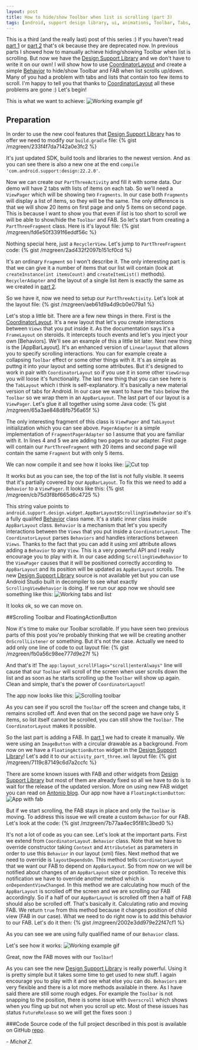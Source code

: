 ```yaml
---
layout: post
title: How to hide/show Toolbar when list is scrolling (part 3)
tags: [android, support design library, ui, animations, Toolbar, Tabs, FAB,]
---
```


This is a third (and the really last) post of this series :) If you haven't read [part 1] or [part 2] that's ok because they are deprecated now. In previous parts I showed how to manually achieve hiding/showing Toolbar when list is scrolling. But now we have the [Design Support Library] and we don't have to write it on our own! I will show how to use [CoordinatorLayout] and create a simple [Behavior] to hide/show Toolbar and FAB when list scrolls up/down. Many of you had a problem with tabs and lists that contain too few items to scroll. I'm happy to tell you that thanks to [CoordinatorLayout] all these problems are gone :) Let's begin!

This is what we want to achieve:
![Working example gif](/images/3/scrollingtoolbarandfab.gif "Working example gif")

## Preparation
In order to use the new cool features that [Design Support Library] has to offer we need to modify our `build.gradle` file:
{% gist /mzgreen/233f4f7da7142a0e3fc2 %}

It's just updated SDK, build tools and libraries to the newest version. And as you can see there is also a new one at the end `compile 'com.android.support:design:22.2.0'`.

Now we can create our `PartThreeActivity` and fill it with some data. Our demo will have 2 tabs with lists of items on each tab. So we'll need a `ViewPager` which will be showing two `Fragments`. In our case both `Fragments` will display a list of items, so they will be the same. The only difference is that we will show 20 items on first page and only 5 items on second page. This is because I want to show you that even if list is too short to scroll we will be able to show/hide the `Toolbar` and FAB. So let's start from creating a `PartThreeFragment` class.
Here is it's layout file:
{% gist /mzgreen/fd6e50f3391f6eddf56c %}

Nothing special here, just a `RecyclerView`. Let's jump to `PartThreeFragment` code:
{% gist /mzgreen/2ad432f2097b151cf0cd %}

It's an ordinary `Fragment` so I won't describe it. The only interesting part is that we can give it a number of items that our list will contain (look at `createInstance(int itemsCount)` and `createItemList()` methods). `RecyclerAdapter` and the layout of a single list item is exactly the same as we created in [part 2].

So we have it, now we need to setup our `PartThreeActivity`. Let's look at the layout file:
{% gist /mzgreen/aeb61d9a4d9cb0e079a1 %}

Let's stop a little bit. There are a few new things in there. First is the [CoordinatorLayout]. It's a new layout that let's you create interactions between `Views` that you put inside it. As the documentation says it's a `FrameLayout` on steroids. It intercepts touch events and let's you inject your own [Behaviors]. We'll see an example of this a little bit later. Next new thing is the [AppBarLayout]. It's an enhanced version of `Linearlayout` that allows you to specify scrolling interactions. You can for example create a collapsing `Toolbar` effect or some other things with it. It's as simple as puttng it into your layout and setting some attributes. But it's designed to work in pair with `CoordinatorLayout` so if you use it in some other `ViewGroup` you will loose it's functionality. The last new thing that you can see here is the `TabLayout` which i think is self-explanatory. It's basically a new material version of tabs for Android. In our case we want to have the `Tabs` below the `Toolbar` so we wrap them in an `AppBarLayout`. The last part of our layout is a `ViewPager`. Let's glue it all together using some Java code:
{% gist /mzgreen/65a3ae848d8fb756a65f %}

The only interesting fragment of this class is `ViewPager` and `TabLayout` initialization which you can see above. `PagerAdapter` is a simple implementation of `FragmentPagerAdapter` so I assume that you are familiar with it. In lines 4 and 5 we are adding two pages to our adapter. First page will contain our `PartThreeFragment` with 20 items and second page will contain the same `Fragment` but with only 5 items.

We can now compile it and see how it looks like:
![Cut top](/images/3/screencuttop.png "Cut top")

It works but as you can see, the top of the list is not fully visible. It seems that it's partially covered by our `AppBarLayout`. To fix this we need to add a `Behavior` to a `ViewPager`. It looks like this:
{% gist /mzgreen/cb75d3f8bf665d6c4725 %}

This string value points to `android.support.design.widget.AppBarLayout$ScrollingViewBehavior` so it's a fully qualifed [Behavior] class name. It's a static inner class inside `AppBarLayout` class. `Behavior` is a mechanism that let's you specify interactions between the `Views` that you put inside a `CoordinatorLayout`. The `CoordinatorLayout` parses `Behaviors` and handles interactions between `Views`. Thanks to the fact that you can add it using xml attribute allows adding a `Behavior` to any `View`. This is a very powerful API and I really encourage you to play with it. In our case adding `ScrollingViewBehavior` to the `ViewPager` causes that it will be positioned correctly according to `AppBarLayout` and its position will be updated as `AppBarLayout` scrolls. The new [Design Support Library] source is not available yet but you can use Android Studio built in decompiler to see what exactly `ScrollingViewBehavior` is doing.
If we run our app now we should see something like this:
![Working tabs and list](/images/3/onlytabs.gif "Working tabs and list")

It looks ok, so we can move on.

##Scrolling Toolbar and FloatingActionButton

Now it's time to make our Toolbar scrollable. If you have seen two previous parts of this post you're probably thinking that we will be creating another `OnScrollListener` or something. But it's not the case. Actually we need to add only one line of code to out layout file:
{% gist /mzgreen/fb0a56c98ee777d9e27f %}

And that's it! The `app:layout_scrollFlags="scroll|enterAlways"` line will cause that our `Toolbar` will scroll of the screen when user scrolls down the list and as soon as he starts scrolling up the `Toolbar` will show up again. Clean and simple, that's the power of `CoordinatorLayout`!

The app now looks like this:
![Scrolling toolbar](/images/3/scrollingtoolbar.gif "Scrolling toolbar")

As you can see if you scroll the `Toolbar` off the screen and change tabs, it remains scrolled off. And even that on the second page we have only 5 items, so list itself cannot be scrolled, you can still show the `Toolbar`. The `CoordinatorLayout` makes it possible.

So the last part is adding a FAB. In [part 1] we had to create it manually. We were using an `ImageButton` with a circular drawable as a background. From now on we have a `FloatingActionButton` widget in the [Design Support Library]! Let's add it to our `activity_part_three.xml` layout file:
{% gist /mzgreen/7119c87149c6d7a2ccfc %}

There are some known issues with FAB and other widgets from [Design Support Library] but most of them are already fixed so all we have to do is to wait for the release of the updated version. More on using new FAB widget you can read on [Antonio blog]. Our app now have a `FloatingActionButton`:
![App with fab](/images/3/screenwithfab.png "App with fab")

But if we start scrolling, the FAB stays in place and only the `Toolbar` is moving. To address this issue we will create a custom `Behavior` for our FAB. Let's look at the code:
{% gist /mzgreen/7b77aa4ec95f81c3bed0 %}

It's not a lot of code as you can see. Let's look at the important parts. First we extend from `CoordinatorLayout.Behavior` class. Note that we have to override constructor taking `Context` and `AttributeSet` as parameters in order to use this `Behavior` in our layout (xml) files.  Next method that we need to override is `layoutDependsOn`. This method tells `CoordinatorLayout` that we want our FAB to depend on `AppBarLayout`. So from now on we will be notified about changes of an `AppBarLayout` size or position. To receive this notification we have to override another method which is `onDependentViewChanged`. In this method we are calculating how much of the `AppBarLayout` is scrolled off the screen and we are scrolling our FAB accordingly. So if a half of our `AppBarLayout` is scrolled off then a half of FAB should also be scrolled off. That's basically it. Calculating ratio and moving FAB. We return `true` from this method because it changes position of child view (FAB in our case). What we need to do right now is to add this behavior to our FAB. Let's do it then:
{% gist /mzgreen/2002e3dd979e22f47cf1 %}

As you can see we are using fully qualified name of our `Behavior` class.

Let's see how it works:
![Working example gif](/images/3/scrollingtoolbarandfab.gif "Working example gif")

Great, now the FAB moves with our `Toolbar`!



As you can see the new [Design Support Library] is really powerful. Using it is pretty simple but it takes some time to get used to new stuff. I again encourage you to play with it and see what else you can do. `Behaviors` are very flexible and there is a lot more methods available in there. As I have said there are still some rough edges. For example the `Toolbar` is not snapping to the position, there is some issue with `Overscroll` which shows when you fling up but not when you scroll up etc. Most of these issues has status `FutureRelease` so we will get the fixes soon :)

###Code
Source code of the full project described in this post is available on GitHub [repo].

 *- Michał Z.*


[part 1]:http://mzgreen.github.io/2015/02/15/How-to-hideshow-Toolbar-when-list-is-scroling%28part1%29/
[part 2]:https://mzgreen.github.io/2015/02/28/How-to-hideshow-Toolbar-when-list-is-scrolling%28part2%29/
[Design Support Library]:http://android-developers.blogspot.com/2015/05/android-design-support-library.html
[CoordinatorLayout]:http://developer.android.com/reference/android/support/design/widget/CoordinatorLayout.html
[Behavior]:http://developer.android.com/reference/android/support/design/widget/CoordinatorLayout.Behavior.html
[Antonio blog]:http://antonioleiva.com/floating-action-button/
[Chris Banes's cheesesquare demo app]:https://github.com/chrisbanes/cheesesquare
[repo]:https://github.com/mzgreen/HideOnScrollExample


